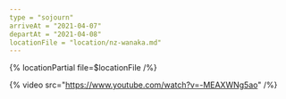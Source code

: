 ```yaml
---
type = "sojourn"
arriveAt = "2021-04-07"
departAt = "2021-04-08"
locationFile = "location/nz-wanaka.md"
---
```


{% locationPartial file=$locationFile /%}

{% video src="https://www.youtube.com/watch?v=-MEAXWNg5ao" /%}
